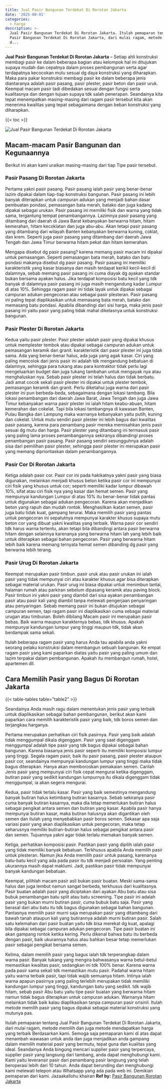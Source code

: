 ```yaml
---
title: Jual Pasir Bangunan Terdekat Di Rorotan Jakarta
date: '2025-08-01'
categories:
  - harga
description: >-
  Jual Pasir Bangunan Terdekat Di Rorotan Jakarta. Itulah pemaparan tentang Jual
  Pasir Bangunan Terdekat Di Rorotan Jakarta, dari mulai ragam, metode memilih
  d...
---
```


**Jual Pasir Bangunan Terdekat Di Rorotan Jakarta** – Setiap ahli konstruksi membagi pasir ke dalam beberapa bagian atau kelompok hal ini ditujukan supaya mudah dan cepatnya dalam proses pembangunan serta agar terdapatnya kecocokan mutu sesuai dg daya konstruksi yang diharapkan. Maka para pakar konstruksi membagi pasir ke dalam beberapa jenis diantaranya adalah pasir pasang, pasir plester, pasir beton dan pasir uruk. Keempat macam pasir tadi dibedakan sesuai dengan fungsi serta kualitasnya dan dengan tujuan supaya tdk salah penerapan. Seandainya kita tepat menempatkan masing-masing dari ragam pasir tersebut kita akan menerima kwalitas yang tepat sebagaimana dengan beban konstruksi yang diharapkan.

{{< toc >}}

![Jual Pasir Bangunan Terdekat Di Rorotan Jakarta](/images/jual-pasir-bangunan-64.png)

## Macam-macam Pasir Bangunan dan Kegunaannya

Berikut ini akan kami uraikan masing-masing dari tiap Tipe pasir tersebut.

### Pasir Pasang Di Rorotan Jakarta

Pertama yakni pasir pasang. Pasir pasang ialah pasir yang benar-benar lazim dipakai dalam tiap-tiap konstruksi bangunan. Pasir pasang ini lebih banyak diterapkan untuk campuran adukan yang menjadi bahan dasar pembuatan pondasi, pemasangan bata merah, batako dan juga kadang dipakai sebagai urukan. Pasir pasang ini memiliki fisik dan warna yang tidak sama, tergantung tempat penambangannya. Lazimnya pasir pasang yang ditambang dari daerah di Jawa Barat kebanyakan berwarna hitam, hitam kemerahan, hitam kecoklatan dan juga abu-abu. Akan tetapi pasir pasang yang ditambang dari wilayah Banten kebanyakan berwarna kuning, coklat, dan krem. Seperti juga pasir pasang yang ditambang dari daerah Jawa Tengah dan Jawa Timur berwarna hitam pekat dan hitam kemerahan.

Mengapa disebut dg pasir pasang? karena memang pasir macam ini dipakai untuk pemasangan. Seperti pemasangan bata merah, batako dan batu pondasi makanya disebut dg pasir pasang. Pasir pasang ini memiliki karakteristik yang kasar biasanya dan masih terdapat kerikil kecil-kecil di dalamnya, sebab memang pasir pasang ini cuma diayak dg ayakan standar bukan bersama ayakan halus. Jika terdapat komposisi batu kecil yang tdk banyak di dalamnya pasir pasang ini juga masih mengandung kadar Lumpur di atas 10%. Sehingga ragam pasir ini tidak layak untuk dipakai sebagai campuran adukan pengecoran atau sebagai pasir plesteran. Pasir pasang ini paling tepat diaplikasikan untuk memasang bata merah, batako dan memasang batu pondasi. Apabila dibandingi dari sisi harga, maka jenis pasir pasang ini yaitu pasir yang paling tidak mahal dikelasnya untuk konstruksi bangunan.

### Pasir Plester Di Rorotan Jakarta

Kedua yaitu pasir plester. Pasir plester adalah pasir yang dipakai khusus untuk memplester tembok atau dipakai sebagai campuran adukan untuk pemasangan keramik dan granit. karakteristik dari pasir plester ini juga tidak sama. Ada yang benar-benar halus, ada juga yang agak kasar. Ciri yang paling mencolok dari jenis pasir ini adalah tdk mengandung bebatuan di dalamnya, sehingga para tukang atau para kontraktor tidak perlu lagi mengeluarkan budget dan juga tukang tambahan untuk mengayak nya atau menghaluskan nya. Sebab pasir plester ini telah halus dan tidak berbatu. Jadi amat cocok sekali pasir plester ini dipakai untuk plester tembok, pemasangan keramik dan granit. Perlu diketahui juga warna dari pasir plester ini pun berbeda-beda, sebagaimana dengan lokasi tambang. Bila lokasi penambangan dari daerah Jawa Barat, Jawa Tengah dan juga Jawa Timur kebanyakan warna pasir plester ini ialah hitam keabu-abuan, hitam kemerahan dan cokelat. Tapi bila lokasi tambangnya di kawasan Banten, Pulau Bangka dan Lampung maka warnanya kebanyakan yaitu putih, kuning dan cokelat. Untuk mutu sendiri pasir plester ini lebih bagus dari kwalitas pasir pasang, karena para penambang pasir mereka memisahkan jenis pasir sesuai dg mutu dan harga. Pasir plester yang ditambang ini termasuk pasir yang paling lama proses penambangannya sekiranya dibandingi proses penambangan pasir pasang. Pasir pasang sendiri sesungguhnya adalah sisa dari pemilihan pasir plester, sehingga pasir plester ini merupakan pasir yang memang diprioritaskan dalam penambangannya.

### Pasir Cor Di Rorotan Jakarta

Ketiga adalah pasir cor. Pasir cor ini pada hakikatnya yakni pasir yang biasa digunakan, melainkan menjadi khusus beton ketika pasir cor ini mempunyai ciri fisik yang khusus untuk cor; seperti memiliki kadar lumpur dibawah 10%, sifat atau ciri fisik nya yang kasar dan hemat semen. Pasir yang mempunyai kandungan Lumpur di atas 10% itu benar-benar tidak pantas untuk digunakan sebagai adukan pengecoran. Karena akan menjadikan beton yang rapuh dan mudah rontok. Menghasilkan ikatan semen, pasir juga batu tidak kuat, gampang terurai. Maka memilih pasir yang pantas untuk pengecoran ini sepatutnya mempunyai karakter khusus supaya mutu beton cor yang dibuat yakni kwalitas yang terbaik. Warna pasir cor sendiri tdk harus warna tertentu, akan tetapi bila dibandingi antara pasir berwarna hitam dengan selainnya karenanya yang berwarna hitam lah yang lebih baik untuk diterapkan sebagai bahan pengecoran. Pasir yang berwarna hitam lebih baik karena memang ternyata hemat semen dibanding dg pasir yang berwarna lebih terang.

### Pasir Urug Di Rorotan Jakarta

Keempat merupakan pasir timbun. pasir uruk atau pasir urukan ini ialah pasir yang tidak mempunyai ciri atau karakter khusus agar bisa diterapkan sebagai material urukan. Pasir urug ini biasa dipakai untuk menimbun lantai, halaman rumah atau parkiran sebelum dipasang keramik atau paving block. Pasir timbun ini yakni pasir yang diambil dari sisa ayakan penambangan pasir atau pasir kali yang diambil tanpa melewati pengerjaan penyaringan atau penyaringan. Sebab memang pasir ini bukan ditujukan sebagai campuran semen, tapi ragam pasir ini diaplikasikan cuma sebagai material urugan atau timbunan. Boleh dibilang Macam pasir ini merupakan pasir bebas. Baik warna maupun karakternya bebas, tdk khusus. Apakah mempunyai kandungan lumpur yang tinggi maupun tdk, tidak akan berdampak sama sekali.

Itulah beberapa ragam pasir yang harus Anda tau apabila anda yakni seorang pelaku konstruksi dalam membangun sebuah bangunan. Ke empat ragam pasir yang kami paparkan diatas yaitu pasir yang paling umum dan lazim terpakai dalam pembangunan. Apakah itu membangun rumah, hotel, apartemen dll.

## Cara Memilih Pasir yang Bagus Di Rorotan Jakarta

{{< table-tables table="table2" >}}

Seandainya Anda masih ragu dalam menentukan jenis pasir yang terbaik untuk diaplikasikan sebagai bahan pembangunan, berikut akan kami paparkan cara memilih karakteristik pasir yang baik, tdk boros semen dan terjangkau harganya.

Pertama merupakan perhatikan ciri fisik pasirnya. Pasir yang baik adalah tidak menggumpal dikala digenggam. Pasir yang saat digenggam menggumpal adalah tipe pasir yang tdk bagus dipakai sebagai bahan bangunan. Karena biasanya jenis pasir seperti itu memiliki komposisi lumpur yang tinggi. Segala ragam pasir, baik itu pasir pasang, pasir plester ataupun pasir cor, seandainya mempunyai kandungan lumpur yang tinggi maka tidak bagus diterapkan. Hanya akan memboroskan pemakaian semen. Carilah Jenis pasir yang mempunyai ciri fisik cepat mengurai ketika digenggam, butiran pasir yang sedikit kandungan lumpurnya itu dikala digenggam tidak menggumpal, ia akan segera mengurai.

Kedua, pasir tidak terlalu kasar. Pasir yang baik semestinya mengandung banyak butiran halus ketimbang butiran kasarnya. Sebab sekiranya pasir cuma banyak butiran kasarnya, maka dia tetap memerlukan butiran halus sebagai pengikat antara semen dan butiran yang kasar. Apabila pasir hanya mempunyai butiran kasar, maka butiran halusnya akan digantikan oleh semen dan itulah yang menyebabkan pasir boros semen. Sekasar apa saja variasi pasir yang akan diaplikasikan untuk pengecoran, maka tetap seharusnya memiliki butiran-butiran halus sebagai pengikat antara pasir dan semen. Tujuannya yakni agar tidak terlalu memakan banyak semen.

Ketiga, perhatikan komposisi pasir. Pastikan pasir yang dipilih ialah pasir yang tidak memiliki banyak bebatuan. Terkhusus apabila Anda memilih pasir untuk plesteran. Namun jika Anda memilih pasir untuk pasang, karenanya batu-batu kecil yang ada pada pasir itu tdk menjadi persoalan. Yang penting ukurannya masih dapat maklumi. Jadi, pastikan pasir tidak mempunyai banyak kandungan bebatuan.

Keempat, pilihlah macam pasir asli bukan pasir buatan. Meski sama-sama halus dan juga lembut namun sangat berbeda, terkhusus dari kualitasnya. Pasir buatan adalah pasir yang diciptakan dari ayakan Abu batu atau sisa bubuk penambangan batu split atau batu screening. Tipe pasir ini adalah pasir yang bukan murni butiran pasir, cuma bubuk batu saja. Pasir yang berasal dari abu batu itu tdk bagus digunakan sebagai bahan bangunan. Pantasnya memilih pasir murni saja merupakan pasir yang ditambang dari bawah tanah ataupun kali yang butirannya adalah murni butiran pasir. Salah satu kelemahan dari pasir buatan yaitu tdk bisa merekat dg kuat, apalagi bila dipakai sebagai campuran adukan pengecoran. Tipe pasir buatan ini akan gampang rontok ketika kering. Perlu dikenal bahwa batu itu berbeda dengan pasir, baik ukurannya halus atau bahkan besar tetap memerlukan pasir sebagai pengikat bersama semen.

Kelima, dalam memilih pasir yang bagus ialah tdk terperangkap dalam warna pasir. Banyak tukang yang mengira bahwasanya warna betul-betul memastikan kwalitas pasir, sedangkan ini tdk 100% benar. Karena warna pada pasir sama sekali tdk memastikan mutu pasir. Padahal warna hitam yaitu warna terbaik pasir, tapi tidak wajib semuanya hitam. Intinya ialah warna apapun pasirnya yang paling terlebih merupakan tidak memiliki kandungan lumpur yang tinggi, kandungan batu yang sedikit. tdk wajib hitam, sebab pasir Abu batu yaitu tipe pasir buatan yang berwarna hitam namun tidak bagus diterapkan untuk campuran adukan. Warnanya hitam melainkan tidak baik kalau diaplikasikan tanpa campuran pasir orisinil. Itulah metode memilih pasir yang bagus dipakai sebagai material konstruksi yang mutunya pas.

Itulah pemaparan tentang Jual Pasir Bangunan Terdekat Di Rorotan Jakarta, dari mulai ragam, metode memilih dan juga metode mendapatkan harga yang terbaik Berdasarkan kami. Semoga saja pemaparan kami di atas dapat menambah wawasan untuk anda dan juga menjadikan anda gampang dalam memilih material pasir yang bermutu, tepat guna dan kualitas yang ideal. Seandainya Anda bingung mencari supplier pasir yang terpercaya, supplier pasir yang langsung dari tambang, anda dapat menghubungi kami. Kami yaitu leveransir pasir dari penambang pasir langsung yang telah beroperasi lebih dari 10 tahun. Anda dapat berunding dan menghubungi kami melewati telepon atau Whatsapp yang ada pada web ini. Demikian pemaparan dari kami. Jazaakallohu khairan
**Ref by:** [Pasir Bangunan Rorotan Jakarta](https://id.wikipedia.org/wiki/Pasir)
